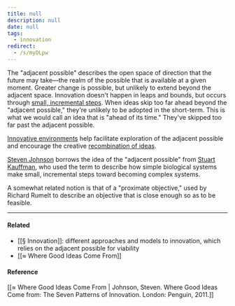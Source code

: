 ```yaml
---
title: null
description: null
date: null
tags:
  - innovation
redirect:
  - /s/myDLpw
---
```


The "adjacent possible" describes the open space of direction that the future may take—the realm of the possible that is available at a given moment. Greater change is possible, but unlikely to extend beyond the adjacent space. Innovation doesn't happen in leaps and bounds, but occurs through [small, incremental steps](https://publish.obsidian.md/mobydiction/notes/Innovation+accrues+in+small%2C+incremental+steps.). When ideas skip too far ahead beyond the "adjacent possible," they're unlikely to be adopted in the short-term. This is what we would call an idea that is "ahead of its time." They've skipped too far past the adjacent possible.

[Innovative environments](https://publish.obsidian.md/mobydiction/notes/Innovation+thrives+in+open+environments) help facilitate exploration of the adjacent possible and encourage the creative [recombination of ideas](https://publish.obsidian.md/mobydiction/notes/Ideas+are+remixes).

[Steven Johnson](https://publish.obsidian.md/mobydiction/Steven+Johnson) borrows the idea of the "adjacent possible" from [Stuart Kauffman](https://publish.obsidian.md/mobydiction/Stuart+Kauffman), who used the term to describe how simple biological systems make small, incremental steps toward becoming complex systems.

A somewhat related notion is that of a "proximate objective," used by Richard Rumelt to describe an objective that is close enough so as to be feasible.

---

#### Related

- [[§ Innovation]]: different approaches and models to innovation, which relies on the adjacent possible for viability
- [[≈ Where Good Ideas Come From]]

#### Reference

[[≈ Where Good Ideas Come From | Johnson, Steven. Where Good Ideas Come from: The Seven Patterns of Innovation. London: Penguin, 2011.]]
